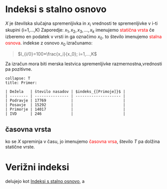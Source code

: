 # Indeksi s stalno osnovo
$X$ je številska slučajna spremenljivka in $x_i$ vrednosti te spremenljivke v i-ti skupini (i=1,...,K)
Zaporedje:
$x_1,x_2,x_3,...,x_k$  imenujemo <span style="color:red">statična vrsta</span>
če izberemo en podatek v vrsti in ga označimo $x_0$. to število imenujemo <span style="color:red">stalna osnova</span>.
indekse z osnovo $x_0$ izračunamo:
>$I_{i/0}=100*\frac{x_i}{x_0}; i=1,...,K$

Za izračun mora biti merska lestvica spremenljivke razmernostna,vrednosti pa pozitivne.
```ad-example
collapse: T
title: Primer:

| Dežela   | število nasadov | $indeks_{[Primoje]}$ |
| -------- | --------------- | -------------------- |
| Podravje | 17769           |                      |
| Posavje  | 15292           |                      |
| Primorje | 14017           |                      |
| IVD      | 246             |                      |
```
## časovna vrsta
ko se  $X$ spreminja v času, jo imenujemo <span style="color:red">časovna vrsa</span>, število $T$ pa dolžina statične vrste.
# Verižni indeksi
delujejo kot  [Indeksi s stalno osnovo](#Indeksi-s-stalno-osnovo), a 